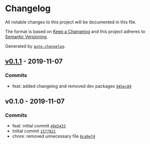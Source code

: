# Changelog

All notable changes to this project will be documented in this file.

The format is based on [Keep a Changelog](https://keepachangelog.com/en/1.0.0/)
and this project adheres to [Semantic Versioning](https://semver.org/spec/v2.0.0.html).

Generated by [`auto-changelog`](https://github.com/CookPete/auto-changelog).

## [v0.1.1](https://github.com/GoodwayGroup/redshift-ddl/compare/v0.1.0...v0.1.1) - 2019-11-07

### Commits

- feat: added changelog and removed dev packages [`945ec89`](https://github.com/GoodwayGroup/redshift-ddl/commit/945ec89b89569211d305467e098c26f625d0ba16)

## v0.1.0 - 2019-11-07

### Commits

- feat: initial commit [`49e5433`](https://github.com/GoodwayGroup/redshift-ddl/commit/49e54337cf7208e44c325d2c849b4b36090f2498)
- Initial commit [`1577921`](https://github.com/GoodwayGroup/redshift-ddl/commit/157792187ac40cca8d31a74420d81c37c46c9a77)
- chore: removed unnecessary file [`0ca9ef4`](https://github.com/GoodwayGroup/redshift-ddl/commit/0ca9ef4bab19ef08c1c37c95cad5173bc70d9e94)
